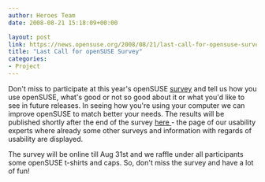 ```yaml
---
author: Heroes Team
date: 2008-08-21 15:18:09+00:00

layout: post
link: https://news.opensuse.org/2008/08/21/last-call-for-opensuse-survey/
title: "Last Call for openSUSE Survey"
categories:
- Project
---
```

Don't miss to participate at this year's openSUSE [ survey](https://www.surveymonkey.com/s.aspx?sm=E93z30BzP6FRP2V_2bpx73qA_3d_3d) and tell us how you use openSUSE, what's good or not so good about it or what you'd like to see in future releases. In seeing how you're using your computer we can improve openSUSE to match better your needs. The results will be published shortly after the end of the survey [ here ](http://en.opensuse.org/UX) - the page of our usability experts where already some other surveys and information with regards of usability are displayed. 

The survey will be online till Aug 31st and we raffle under all participants some openSUSE t-shirts and caps. So, don't miss the survey and have a lot of fun!		
